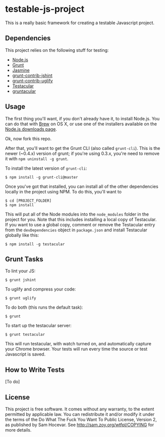 testable-js-project
===================

This is a really basic framework for creating a testable Javascript project.

Dependencies
------------

This project relies on the following stuff for testing:

* [Node.js](http://nodejs.org/)
* [Grunt](http://gruntjs.com)
* [Jasmine](http://pivotal.github.com/jasmine/)
* [grunt-contrib-jshint](https://github.com/gruntjs/grunt-contrib-jshint)
* [grunt-contrib-uglify](https://github.com/gruntjs/grunt-contrib-uglify)
* [Testacular](http://http://vojtajina.github.com/testacular/)
* [gruntacular](https://github.com/OpenWebStack/gruntacular)

Usage
-----

The first thing you'll want, if you don't already have it, to install Node.js. You can do that with [Brew](http://mxcl.github.com/homebrew/) on OS X, or use one of the installers available on the [Node.js downloads page](http://nodejs.org/downloads/).

Ok, now fork this repo.

After that, you'll want to get the Grunt CLI (also called `grunt-cli`). This is the newer (~0.4.x) version of grunt; if you're using 0.3.x, you're need to remove it with `npm uninstall -g grunt`.

To install the latest version of `grunt-cli`:

    $ npm install -g grunt-cli@master

Once you've got that installed, you can install all of the other dependencies locally in the project using NPM. To do this, you'll want to

    $ cd [PROJECT_FOLDER]
    $ npm install
    
This will put all of the Node modules into the `node_modules` folder in the project for you. Note that this includes installing a local copy of Testacular. If you want to use a global copy, comment or remove the Testacular entry from the `devDependencies` object in `package.json` and install Testacular globally like this:

    $ npm install -g testacular

Grunt Tasks
-----------

To lint your JS:

    $ grunt jshint

To uglify and compress your code:

    $ grunt uglify

To do both (this runs the default task):

    $ grunt
    
To start up the testacular server:

    $ grunt testacular

This will run testacular, with watch turned on, and automatically capture your Chrome browser. Your tests will run every time the source or test Javascript is saved.

How to Write Tests
------------------

[To do]

License
-------

This project is free software. It comes without any warranty, to
the extent permitted by applicable law. You can redistribute it
and/or modify it under the terms of the Do What The Fuck You Want
To Public License, Version 2, as published by Sam Hocevar. See
http://sam.zoy.org/wtfpl/COPYING for more details.
